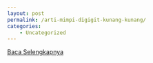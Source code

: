 ```yaml
---
layout: post
permalink: /arti-mimpi-digigit-kunang-kunang/
categories:
    - Uncategorized
---
```


[Baca Selengkapnya](/04)